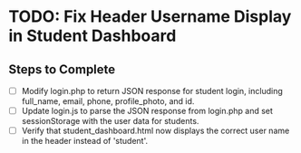 # TODO: Fix Header Username Display in Student Dashboard

## Steps to Complete
- [ ] Modify login.php to return JSON response for student login, including full_name, email, phone, profile_photo, and id.
- [ ] Update login.js to parse the JSON response from login.php and set sessionStorage with the user data for students.
- [ ] Verify that student_dashboard.html now displays the correct user name in the header instead of 'student'.
